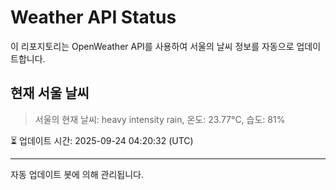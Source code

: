
# Weather API Status

이 리포지토리는 OpenWeather API를 사용하여 서울의 날씨 정보를 자동으로 업데이트합니다.

## 현재 서울 날씨
> 서울의 현재 날씨: heavy intensity rain, 온도: 23.77°C, 습도: 81%

⏳ 업데이트 시간: 2025-09-24 04:20:32 (UTC)

---
자동 업데이트 봇에 의해 관리됩니다.

